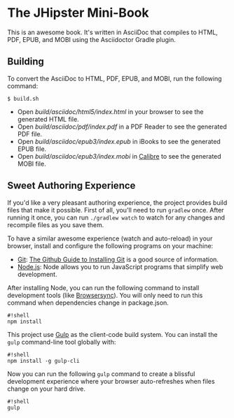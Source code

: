 # The JHipster Mini-Book

This is an awesome book. It's written in AsciiDoc that compiles to HTML, PDF, EPUB, and MOBI using the Asciidoctor Gradle plugin.

## Building

To convert the AsciiDoc to HTML, PDF, EPUB, and MOBI, run the following command:
```
$ build.sh
```

* Open _build/asciidoc/html5/index.html_ in your browser to see the generated HTML file.
* Open _build/asciidoc/pdf/index.pdf_ in a PDF Reader to see the generated PDF file.
* Open _build/asciidoc/epub3/index.epub_ in iBooks to see the generated EPUB file.
* Open _build/asciidoc/epub3/index.mobi_ in [Calibre](http://calibre-ebook.com/) to see the generated MOBI file.

## Sweet Authoring Experience
If you'd like a very pleasant authoring experience, the project provides build files that make it possible. First of all,
you'll need to run `gradlew` once. After running it once, you can run `./gradlew watch` to watch for any changes and 
recompile files as you save them. 

To have a similar awesome experience (watch and auto-reload) in your browser, install and configure the following 
programs on your machine:

* [Git](http://git-scm.com/): [The Github Guide to Installing Git](https://help.github.com/articles/set-up-git/) is a 
  good source of information.
* [Node.js](https://nodejs.org/): Node allows you to run JavaScript programs that simplify web development.

After installing Node, you can run the following command to install development tools (like [Browsersync](http://www.browsersync.io/)). 
You will only need to run this command when dependencies change in package.json.
```
#!shell
npm install
```
This project use [Gulp](http://gulpjs.com/) as the client-code build system. You can install the `gulp` command-line 
tool globally with:
```
#!shell
npm install -g gulp-cli
```
Now you can run the following `gulp` command to create a blissful development experience where your browser auto-refreshes 
when files change on your hard drive.
```
#!shell
gulp
```
